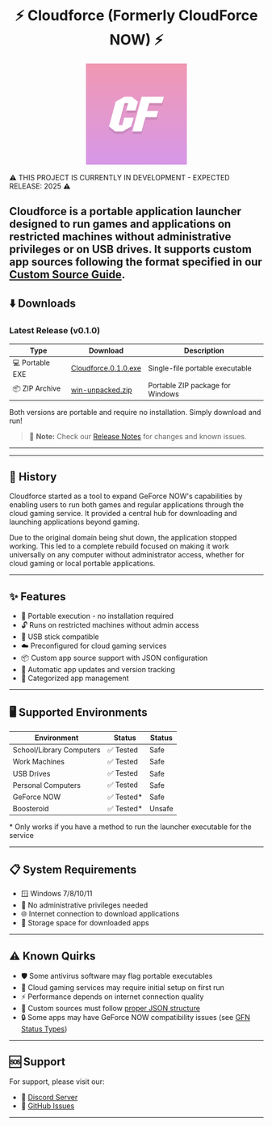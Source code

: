 <p align="center">
<h1 align="center"> ⚡ Cloudforce (Formerly CloudForce NOW) ⚡ </h1>
</p>


<p align="center">
  <img src="https://github.com/zortos293/cloudforce-foss/blob/main/CloudForce.png?raw=true" alt="Cloudforce Logo" width="200"/>
</p>

⚠️ THIS PROJECT IS CURRENTLY IN DEVELOPMENT - EXPECTED RELEASE: 2025 ⚠️

Cloudforce is a portable application launcher designed to run games and applications on restricted machines without administrative privileges or on USB drives. It supports custom app sources following the format specified in our [Custom Source Guide](CUSTOM_SOURCE_GUIDE.md).
-------------------------------------------

## ⬇️ Downloads

### Latest Release (v0.1.0)

| Type | Download | Description |
|------|----------|-------------|
| 💻 Portable EXE | [Cloudforce.0.1.0.exe](https://github.com/zortos293/cloudforce-foss/releases/download/v0.1.0/Cloudforce.0.1.0.exe) | Single-file portable executable |
| 📦 ZIP Archive | [win-unpacked.zip](https://github.com/zortos293/cloudforce-foss/releases/download/v0.1.0/win-unpacked.zip) | Portable ZIP package for Windows |

Both versions are portable and require no installation. Simply download and run!

> 📝 **Note:** Check our [Release Notes](RELEASE_NOTES.md) for changes and known issues.

-------------------------------------------

-------------------------------------------

## 📖 History

Cloudforce started as a tool to expand GeForce NOW's capabilities by enabling users to run both games and regular applications through the cloud gaming service. It provided a central hub for downloading and launching applications beyond gaming.

Due to the original domain being shut down, the application stopped working. This led to a complete rebuild focused on making it work universally on any computer without administrator access, whether for cloud gaming or local portable applications.

-------------------------------------------

## ✨ Features

- 🚀 Portable execution - no installation required
- 🔓 Runs on restricted machines without admin access 
- 💾 USB stick compatible
- ☁️ Preconfigured for cloud gaming services
- 📦 Custom app source support with JSON configuration
- 🔄 Automatic app updates and version tracking
- 📱 Categorized app management

-------------------------------------------

## 🖥️ Supported Environments

| Environment | Status | Status |
|-------------|---------|------------|
| School/Library Computers | ✅ Tested | Safe |
| Work Machines | ✅ Tested | Safe |
| USB Drives | ✅ Tested | Safe |
| Personal Computers | ✅ Tested | Safe |
| GeForce NOW | ✅ Tested* | Safe |
| Boosteroid | ✅ Tested* | Unsafe |

\* Only works if you have a method to run the launcher executable for the service

-------------------------------------------

## 📋 System Requirements

- 🪟 Windows 7/8/10/11
- 👤 No administrative privileges needed
- 🌐 Internet connection to download applications
- 💽 Storage space for downloaded apps
-------------------------------------------

## ⚠️ Known Quirks

- 🛡️ Some antivirus software may flag portable executables
- 🔄 Cloud gaming services may require initial setup on first run
- ⚡ Performance depends on internet connection quality
- 📁 Custom sources must follow [proper JSON structure](CUSTOM_SOURCE_GUIDE.md#structure-overview)
- 🔒 Some apps may have GeForce NOW compatibility issues (see [GFN Status Types](CUSTOM_SOURCE_GUIDE.md#gfn-status-types))

-------------------------------------------
## 🆘 Support

For support, please visit our:
- 💬 [Discord Server](https://discord.gg/zortos-cloud-gaming-926861356148326502)
- 🐛 [GitHub Issues](https://github.com/zortos293/cloudforce-foss/issues)

-------------------------------------------
